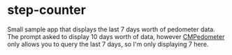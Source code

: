 # step-counter


Small sample app that displays the last 7 days worth of pedometer data. The prompt asked to display 10 days worth of data, however [CMPedometer](https://developer.apple.com/documentation/coremotion/cmpedometer/1613946-querypedometerdata) only allows you to query the last 7 days, so I'm only displaying 7 here.
